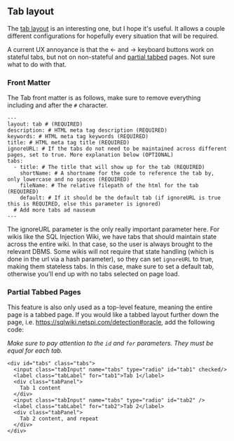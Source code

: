 ## Tab layout
The [tab layout](https://github.com/NetSPI/WikiJekyllTheme/blob/master/_layouts/tab.html) is an interesting one, but I hope it's useful. It allows a couple different configurations for hopefully every situation that will be required.

A current UX annoyance is that the <- and -> keyboard buttons work on stateful tabs, but not on non-stateful and [partial tabbed](#partial-tabbed-pages) pages. Not sure what to do with that.

### Front Matter
The Tab front matter is as follows, make sure to remove everything including and after the `#` character.
```
---
layout: tab # (REQUIRED)
description: # HTML meta tag description (REQUIRED)
keywords: # HTML meta tag keywords (REQUIRED)
title: # HTML meta tag title (REQUIRED)
ignoreURL: # If the tabs do not need to be maintained across different pages, set to true. More explanation below (OPTIONAL)
tabs:
  - title: # The title that will show up for the tab (REQUIRED)
    shortName: # A shortname for the code to reference the tab by, only lowercase and no spaces (REQUIRED)
    fileName: # The relative filepath of the html for the tab (REQUIRED)
    default: # If it should be the default tab (if ignoreURL is true this is REQUIRED, else this parameter is ignored)
  # Add more tabs ad nauseum
---
```

The ignoreURL parameter is the only really important parameter here. For wikis like the SQL Injection Wiki, we have tabs that should maintain state across the entire wiki. In that case, so the user is always brought to the relevant DBMS.
Some wikis will not require that state handling (which is done in the url via a hash parameter), so they can set `ignoreURL` to true, making them stateless tabs. In this case, make sure to set a default tab, otherwise you'll end up with no tabs selected on page load.

### Partial Tabbed Pages
This feature is also only used as a top-level feature, meaning the entire page is a tabbed page. If you would like a tabbed layout further down the page, i.e. https://sqlwiki.netspi.com/detection#oracle, add the following code:

_Make sure to pay attention to the `id` and `for` parameters. They must be equal for each tab._

```
<div id="tabs" class="tabs">
  <input class="tabInput" name="tabs" type="radio" id="tab1" checked/>
  <label class="tabLabel" for="tab1">Tab 1</label>
  <div class="tabPanel">
    Tab 1 content
  </div>
  <input class="tabInput" name="tabs" type="radio" id="tab2" />
  <label class="tabLabel" for="tab2">Tab 2</label>
  <div class="tabPanel">
    Tab 2 content, and repeat
  </div>
</div>
```
